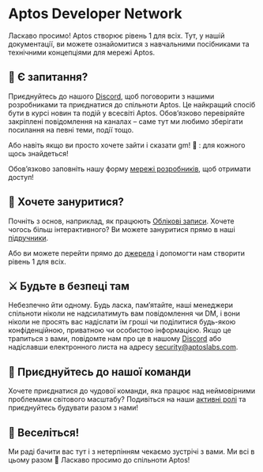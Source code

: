 # Aptos Developer Network

Ласкаво просимо! Aptos створює рівень 1 для всіх. 
Тут, у нашій документації, ви можете ознайомитися з навчальними посібниками та технічними концепціями для мережі Aptos.

## 🤔 Є запитання?

Приєднуйтесь до нашого [Discord](https://discord.gg/aptoslabs), щоб поговорити з нашими розробниками та приєднатися до спільноти Aptos. 
Це найкращий спосіб бути в курсі новин та подій у всесвіті Aptos. 
Обов’язково перевіряйте закріплені повідомлення на каналах – саме тут ми любимо зберігати посилання на певні теми, події тощо.

Або навіть якщо ви просто хочете зайти і сказати gm! 🌅 : для кожного щось знайдеться!

Обов’язково заповніть нашу форму [мережі розробників](https://www.aptoslabs.com/developers), щоб отримати доступ!

## 🤿 Хочете зануритися?

Почніть з основ, наприклад, як працюють [Облікові записи](basics/basics-accounts.md). 
Хочете чогось більш інтерактивного? Ви можете зануритися прямо в наші [підручники](tutorial/getting-started.md).

Або ви можете перейти прямо до [джерела](https://github.com/aptos-labs/aptos-core) і допомогти нам створити рівень 1 для всіх.

## ⚔️ Будьте в безпеці там

Небезпечно йти одному. Будь ласка, пам’ятайте, наші менеджери спільноти ніколи не надсилатимуть вам повідомлення чи DM, і вони ніколи не просять вас надіслати їм гроші чи поділитися будь-якою конфіденційною, приватною чи особистою інформацією.
Якщо це трапиться з вами, повідомте нам про це в нашому [Discord](https://discord.gg/aptoslabs) або надіславши електронного листа на адресу [security@aptoslabs.com](security@aptoslabs.com).

## 💪 Приєднуйтесь до нашої команди

Хочете приєднатися до чудової команди, яка працює над неймовірними проблемами світового масштабу? 
Подивіться на наши [активні ролі](https://boards.greenhouse.io/aptoslabs) та приєднуйтесь будувати разом з нами!

## 👾 Веселіться!

Ми раді бачити вас тут і з нетерпінням чекаємо зустрічі з вами. Ми всі в цьому разом 🦍 Ласкаво просимо до спільноти Aptos!



